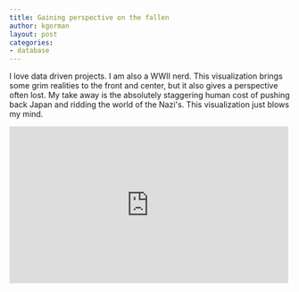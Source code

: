 ```yaml
---
title: Gaining perspective on the fallen
author: kgorman
layout: post
categories:
- database
---
```


I love data driven projects. I am also a WWII nerd. This visualization brings some grim realities to the front and center, but it also gives a perspective often lost. My take away is the absolutely staggering human cost of pushing back Japan and ridding the world of the Nazi's. This visualization just blows my mind.

<iframe src="https://player.vimeo.com/video/128373915" width="500" height="281" frameborder="0" webkitallowfullscreen mozallowfullscreen allowfullscreen></iframe>
